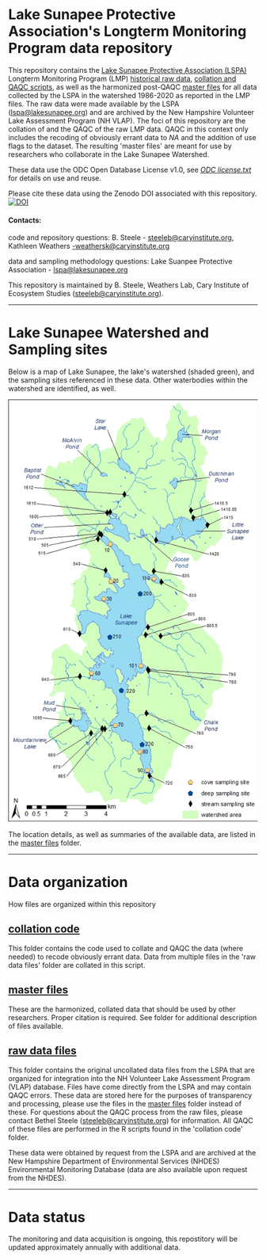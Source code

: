# Lake Sunapee Protective Association's Longterm Monitoring Program data repository

This repository contains the [Lake Sunapee Protective Association (LSPA)](https://www.lakesunapee.org/) Longterm Monitoring Program (LMP) [historical raw data](https://github.com/Lake-Sunapee-Protective-Association/LMP/tree/main/raw%20data%20files), [collation and QAQC scripts](https://github.com/Lake-Sunapee-Protective-Association/LMP/tree/main/collation%20code), as well as the harmonized post-QAQC [master files](https://github.com/Lake-Sunapee-Protective-Association/LMP/tree/main/master%20files) for all data collected by the LSPA in the watershed 1986-2020 as reported in the LMP files. The raw data were made available by the LSPA (lspa@lakesunapee.org) and are archived by the New Hampshire Volunteer Lake Assessment Program (NH VLAP). The foci of this repository are the collation of and the QAQC of the raw LMP data. QAQC in this context only includes the recoding of obviously errant data to *NA* and the addition of use flags to the dataset. The resulting 'master files' are meant for use by researchers who collaborate in the Lake Sunapee Watershed.

These data use the ODC Open Database License v1.0, see *[ODC license.txt](https://github.com/Lake-Sunapee-Protective-Association/LMP/blob/main/odc%20license.txt)* for details on use and reuse. 

Please cite these data using the Zenodo DOI associated with this repository.
[![DOI](https://zenodo.org/badge/345705980.svg)](https://zenodo.org/badge/latestdoi/345705980)

#### Contacts: 

code and repository questions: B. Steele - steeleb@caryinstitute.org, Kathleen Weathers -weathersk@caryinstitute.org

data and sampling methodology questions: Lake Suanpee Protective Association - lspa@lakesunapee.org

This repository is maintained by B. Steele, Weathers Lab, Cary Institute of Ecosystem Studies (steeleb@caryinstitute.org). 

***

# Lake Sunapee Watershed and Sampling sites

Below is a map of Lake Sunapee, the lake's watershed (shaded green), and the sampling sites referenced in these data. Other waterbodies within the watershed are identified, as well. 

![Lake Sunapee Watershed and Sampling sites](https://github.com/Lake-Sunapee-Protective-Association/LMP/blob/main/master%20files/LMP%20sampling%20map%20v2.jpg)

The location details, as well as summaries of the available data, are listed in the [master files](https://github.com/Lake-Sunapee-Protective-Association/LMP/tree/main/master%20files) folder.

***

# Data organization

How files are organized within this repository


## [collation code](https://github.com/Lake-Sunapee-Protective-Association/LMP/tree/main/collation%20code)

This folder contains the code used to collate and QAQC the data (where needed) to recode obviously errant data. Data from multiple files in the 'raw data files' folder are collated in this script.

## [master files](https://github.com/Lake-Sunapee-Protective-Association/LMP/tree/main/master%20files)

These are the harmonized, collated data that should be used by other researchers. Proper citation is required. See folder for additional description of files available.

## [raw data files](https://github.com/Lake-Sunapee-Protective-Association/LMP/tree/main/raw%20data%20files)

This folder contains the original uncollated data files from the LSPA that are organized for integration into the NH Volunteer Lake Assessment Program (VLAP) database. Files have come directly from the LSPA and may contain QAQC errors. These data are stored here for the purposes of transparency and processing, please use the files in the [master files](https://github.com/Lake-Sunapee-Protective-Association/LMP/tree/main/master%20files) folder instead of these. For questions about the QAQC process from the raw files, please contact Bethel Steele (steeleb@caryinstitute.org) for information. All QAQC of these files are performed in the R scripts found in the 'collation code' folder.

These data were obtained by request from the LSPA and are archived at the New Hampshire Department of Environmental Services (NHDES) Environmental Monitoring Database (data are also available upon request from the NHDES).

***

# Data status

The monitoring and data acquisition is ongoing, this repostitory will be updated approximately annually with additional data.
